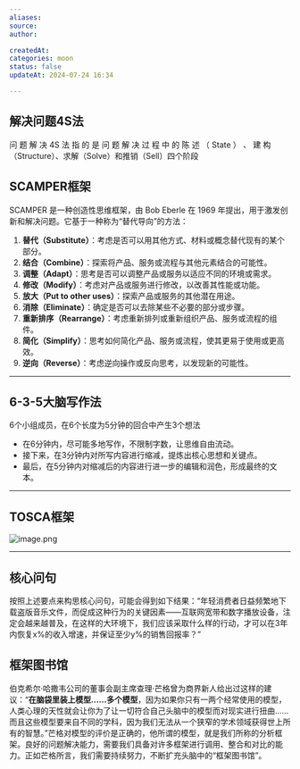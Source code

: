 ```yaml
---
aliases: 
source: 
author: 

createdAt: 
categories: moon
status: false
updateAt: 2024-07-24 16:34

---
```


## 解决问题4S法

问 题 解 决 4S 法 指 的 是 问 题 解 决 过 程 中 的 陈 述 （ State ） 、 建 构（Structure）、求解（Solve）和推销（Sell）四个阶段

## SCAMPER框架

SCAMPER 是一种创造性思维框架，由 Bob Eberle 在 1969 年提出，用于激发创新和解决问题。它基于一种称为“替代导向”的方法：

1. **替代（Substitute）**：考虑是否可以用其他方式、材料或概念替代现有的某个部分。
2. **结合（Combine）**：探索将产品、服务或流程与其他元素结合的可能性。
3. **调整（Adapt）**：思考是否可以调整产品或服务以适应不同的环境或需求。
4. **修改（Modify）**：考虑对产品或服务进行修改，以改善其性能或功能。
5. **放大（Put to other uses）**：探索产品或服务的其他潜在用途。
6. **消除（Eliminate）**：确定是否可以去除某些不必要的部分或步骤。
7. **重新排序（Rearrange）**：考虑重新排列或重新组织产品、服务或流程的组件。
8. **简化（Simplify）**：思考如何简化产品、服务或流程，使其更易于使用或更高效。
9. **逆向（Reverse）**：考虑逆向操作或反向思考，以发现新的可能性。

---

## 6-3-5大脑写作法

6个小组成员，在6个长度为5分钟的回合中产生3个想法

- 在6分钟内，尽可能多地写作，不限制字数，让思维自由流动。
- 接下来，在3分钟内对所写内容进行缩减，提炼出核心思想和关键点。
- 最后，在5分钟内对缩减后的内容进行进一步的编辑和润色，形成最终的文本。

---

## TOSCA框架

![image.png](https://cdn.jsdelivr.net/gh/duanbiao2000/BlogGallery@main/picture/20240630133306.png)

---

## 核心问句

按照上述要点来构思核心问句，可能会得到如下结果：“年轻消费者日益频繁地下载盗版音乐文件，而促成这种行为的关键因素——互联网宽带和数字播放设备，注定会越来越普及，在这样的大环境下，我们应该采取什么样的行动，才可以在3年内恢复x%的收入增速，并保证至少y%的销售回报率？”

## 框架图书馆

伯克希尔·哈撒韦公司的董事会副主席查理·芒格曾为商界新人给出过这样的建议：“**在脑袋里装上模型……多个模型**，因为如果你只有一两个经常使用的模型，人类心理的天性就会让你为了让一切符合自己头脑中的模型而对现实进行扭曲……而且这些模型要来自不同的学科，因为我们无法从一个狭窄的学术领域获得世上所有的智慧。”芒格对模型的评价是正确的，他所谓的模型，就是我们所称的分析框架。良好的问题解决能力，需要我们具备对许多框架进行调用、整合和对比的能力。正如芒格所言，我们需要持续努力，不断扩充头脑中的“框架图书馆”。
